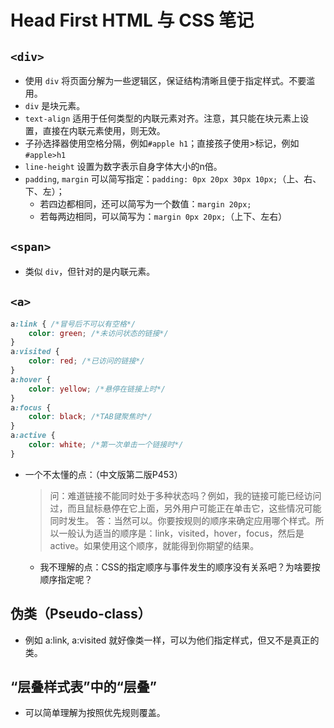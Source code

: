 # Head First HTML 与 CSS 笔记

## `<div>`

* 使用 `div` 将页面分解为一些逻辑区，保证结构清晰且便于指定样式。不要滥用。
* `div` 是块元素。
* `text-align` 适用于任何类型的内联元素对齐。注意，其只能在块元素上设置，直接在内联元素使用，则无效。
* 子孙选择器使用空格分隔，例如`#apple h1`；直接孩子使用>标记，例如`#apple>h1`
* `line-height` 设置为数字表示自身字体大小的n倍。
* `padding`, `margin` 可以简写指定：`padding: 0px 20px 30px 10px;`（上、右、下、左）；
  * 若四边都相同，还可以简写为一个数值：`margin 20px;`
  * 若每两边相同，可以简写为：`margin 0px 20px;`（上下、左右）

## `<span>`

* 类似 `div`，但针对的是内联元素。

## `<a>`

```css
a:link { /*冒号后不可以有空格*/
    color: green; /*未访问状态的链接*/
}
a:visited {
    color: red; /*已访问的链接*/
}
a:hover {
    color: yellow; /*悬停在链接上时*/
}
a:focus {
    color: black; /*TAB键聚焦时*/
}
a:active {
    color: white; /*第一次单击一个链接时*/
}
```

* 一个不太懂的点：（中文版第二版P453）
  > 问：难道链接不能同时处于多种状态吗？例如，我的链接可能已经访问过，而且鼠标悬停在它上面，另外用户可能正在单击它，这些情况可能同时发生。
  > 答：当然可以。你要按规则的顺序来确定应用哪个样式。所以一般认为适当的顺序是：link，visited，hover，focus，然后是active。如果使用这个顺序，就能得到你期望的结果。
  * 我不理解的点：CSS的指定顺序与事件发生的顺序没有关系吧？为啥要按顺序指定呢？

## 伪类（Pseudo-class）

* 例如 a:link, a:visited 就好像类一样，可以为他们指定样式，但又不是真正的类。

## “层叠样式表”中的“层叠”

* 可以简单理解为按照优先规则覆盖。